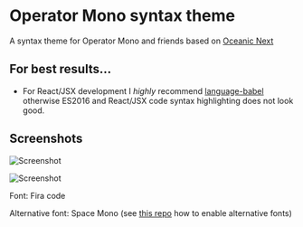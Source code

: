 # Operator Mono syntax theme

A syntax theme for Operator Mono and friends based on [Oceanic Next](http://labs.voronianski.com/oceanic-next-color-scheme/)

## For best results...

- For React/JSX development I *highly* recommend [language-babel](https://atom.io/packages/language-babel) otherwise ES2016 and React/JSX code syntax highlighting does not look good.

## Screenshots

![Screenshot](https://cloud.githubusercontent.com/assets/2785359/26754099/3d42e1f8-4874-11e7-8cb5-aad5f46ad074.png)

![Screenshot](https://cloud.githubusercontent.com/assets/2785359/26754104/5782edba-4874-11e7-973f-9ed9316f77e0.png)

Font: Fira code

Alternative font: Space Mono (see [this repo](https://github.com/klippx/operator-mono-atom) how to enable alternative fonts)
